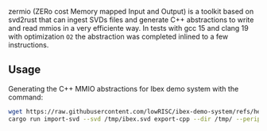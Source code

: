 zermio (ZERo cost Memory mapped Input and Output) is a toolkit based on svd2rust that can ingest SVDs files and generate C++ abstractions to write and read mmios in a very efficiente way.
In tests with gcc 15 and clang 19 with optimization `O2` the abstraction was completed inlined to a few instructions.

## Usage
Generating the C++ MMIO abstractions for Ibex demo system with the command:

```sh
wget https://raw.githubusercontent.com/lowRISC/ibex-demo-system/refs/heads/main/data/ibex.svd -O /tmp/ibex.svd
cargo run import-svd --svd /tmp/ibex.svd export-cpp --dir /tmp/ --periph-dir /tmp/
```
